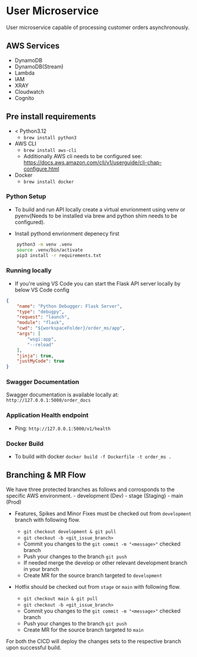 # User Microservice

User microservice capable of processing customer orders asynchronously.

## AWS Services
- DynamoDB
- DynamoDB(Stream)
- Lambda
- IAM
- XRAY
- Cloudwatch
- Cognito

## Pre install requirements
- < Python3.12
  - `brew install python3`
- AWS CLI
    - `brew install aws-cli`
  - Additionally AWS cli needs to be configured see: https://docs.aws.amazon.com/cli/v1/userguide/cli-chap-configure.html
- Docker
  - `brew install docker`

### Python Setup

- To build and run API locally create a virtual envrionment using venv or pyenv(Needs to be installed via brew and python shim needs to be configured).

- Install pythond envrionment depenecy first
```bash 
    python3 -m venv .venv
    source .venv/bin/activate
    pip3 install -r requirements.txt
```

### Running locally

- If you're using VS Code you can start the Flask API server locally by below VS Code config
```json
{
    "name": "Python Debugger: Flask Server",
    "type": "debugpy",
    "request": "launch",
    "module": "flask",
    "cwd": "${workspaceFolder}/order_ms/app",
    "args": [
        "wsgi:app",
        "--reload"
    ],
    "jinja": true,
    "justMyCode": true
}
```

### Swagger Documentation
Swagger documentation is available locally at: `http://127.0.0.1:5000/order_docs`

### Application Health endpoint
- Ping: `http://127.0.0.1:5000/v1/health`

### Docker Build
- To build with docker
`docker build -f Dockerfile -t order_ms .`

## Branching & MR Flow

We have three protected branches as follows and corrosponds to the specific AWS environment.
    - development (Dev)
    - stage (Staging)
    - main (Prod)

- Features, Spikes and Minor Fixes must be checked out from `development` branch with following flow.
    - `git checkout development & git pull`
    - `git checkout -b <git_issue_branch>`
    - Commit you changes to the `git commit -m "<message>"` checked branch
    - Push your changes to the branch `git push`
    - If needed merge the develop or other relevant development branch in your branch
    - Create MR for the source branch targeted to `development`

- Hotfix should be checked out from `stage` or `main` with following flow.
    - `git checkout main & git pull`
    - `git checkout -b <git_issue_branch>`
    - Commit you changes to the `git commit -m "<message>"` checked branch
    - Push your changes to the branch `git push`
    - Create MR for the source branch targeted to `main`

For both the CICD will deploy the changes sets to the respective branch upon successful build.
